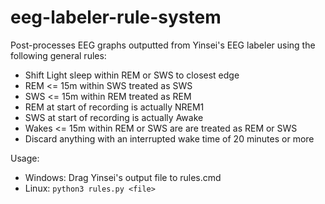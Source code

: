 # eeg-labeler-rule-system

Post-processes EEG graphs outputted from Yinsei's EEG labeler using the following general rules:

* Shift Light sleep within REM or SWS to closest edge
* REM <= 15m within SWS treated as SWS
* SWS <= 15m within REM treated as REM
* REM at start of recording is actually NREM1
* SWS at start of recording is actually Awake
* Wakes <= 15m within REM or SWS are are treated as REM or SWS
* Discard anything with an interrupted wake time of 20 minutes or more

Usage:

* Windows: Drag Yinsei's output file to rules.cmd
* Linux: `python3 rules.py <file>`
